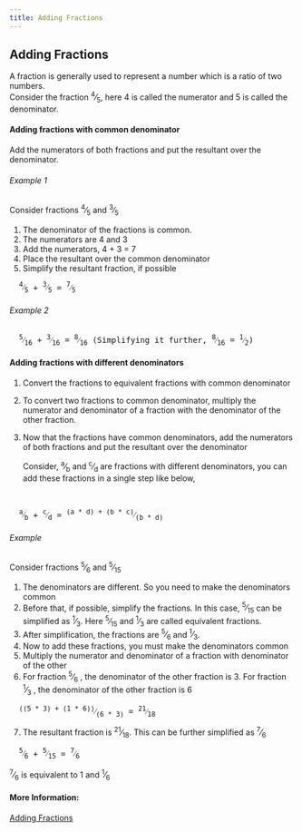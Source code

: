 ```yaml
---
title: Adding Fractions
---
```

## Adding Fractions

A fraction is generally used to represent a number which is a ratio of two numbers. 
<br>Consider the fraction <span class="fraction"><sup>4</sup>⁄<sub>5</sub></span>, here 4 is called the numerator and 5 is called the denominator. 

#### Adding fractions with common denominator

Add the numerators of both fractions and put the resultant over the denominator.

###### Example 1

Consider fractions <span class="fraction"><sup>4</sup>⁄<sub>5</sub></span> and <span class="fraction"><sup>3</sup>⁄<sub>5</sub></span>

1. The denominator of the fractions is common.
2. The numerators are 4 and 3
3. Add the numerators, 4 + 3 = 7
4. Place the resultant over the common denominator
5. Simplify the resultant fraction, if possible

<pre>  <span class="fraction"><sup>4</sup>⁄<sub>5</sub></span> + <span class="fraction"><sup>3</sup>⁄<sub>5</sub></span> = <span class="fraction"><sup>7</sup>⁄<sub>5</sub></span> </pre>
###### Example 2
<pre>  <span class="fraction"><sup>5</sup>⁄<sub>16</sub></span> + <span class="fraction"><sup>3</sup>⁄<sub>16</sub></span> = <span class="fraction"><sup>8</sup>⁄<sub>16</sub></span> (Simplifying it further, <span class="fraction"><sup>8</sup>⁄<sub>16</sub></span> = <span class="fraction"><sup>1</sup>⁄<sub>2</sub></span>) </pre>

#### Adding fractions with different denominators

1. Convert the fractions to equivalent fractions with common denominator
2. To convert two fractions to common denominator, multiply the numerator and denominator of a fraction with the denominator of the other fraction.
3. Now that the fractions have common denominators, add the numerators of both fractions and put the resultant over the denominator

   Consider, <span class="fraction"><sup>a</sup>⁄<sub>b</sub></span> and <span class="fraction"><sup>c</sup>⁄<sub>d</sub></span>  are fractions with different denominators, you can add these fractions in a single step like below,
<br>
<pre>  <span class="fraction"><sup>a</sup>⁄<sub>b</sub></span> + <span class="fraction"><sup>c</sup>⁄<sub>d</sub></span> = <span class="fraction"><sup>(a * d) + (b * c)</sup>⁄<sub>(b * d)</sub></span> </pre>

###### Example

Consider fractions <span class="fraction"><sup>5</sup>⁄<sub>6</sub></span> and <span class="fraction"><sup>5</sup>⁄<sub>15</sub></span>

1. The denominators are different. So you need to make the denominators common
2. Before that, if possible, simplify the fractions. In this case, <span class="fraction"><sup>5</sup>⁄<sub>15</sub></span> can be simplified as <span class="fraction"><sup>1</sup>⁄<sub>3</sub></span>. Here <span class="fraction"><sup>5</sup>⁄<sub>15</sub></span> and <span class="fraction"><sup>1</sup>⁄<sub>3</sub></span> are called equivalent fractions.
3. After simplification, the fractions are <span class="fraction"><sup>5</sup>⁄<sub>6</sub></span> and <span class="fraction"><sup>1</sup>⁄<sub>3</sub></span>.
4. Now to add these fractions, you must make the denominators common
5. Multiply the numerator and denominator of a fraction with denominator of the other
6. For fraction <span class="fraction"><sup>5</sup>⁄<sub>6</sub></span> , the denominator of the other fraction is 3. For fraction <span class="fraction"><sup>1</sup>⁄<sub>3</sub></span> , the denominator of the other fraction is 6

<pre>  <span class="fraction"><sup>((5 * 3) + (1 * 6))</sup>⁄<sub>(6 * 3)</sub></span> = <span class="fraction"><sup>21</sup>⁄<sub>18</sub></span> </pre>

7. The resultant fraction is <span class="fraction"><sup>21</sup>⁄<sub>18</sub></span>. This can be further simplified as <span class="fraction"><sup>7</sup>⁄<sub>6</sub></span>

<pre>  <span class="fraction"><sup>5</sup>⁄<sub>6</sub></span> + <span class="fraction"><sup>5</sup>⁄<sub>15</sub></span> = <span class="fraction"><sup>7</sup>⁄<sub>6</sub></span> </pre>

<span class="fraction"><sup>7</sup>⁄<sub>6</sub></span> is equivalent to 1 and <span class="fraction"><sup>1</sup>⁄<sub>6</sub></span>

#### More Information:
<a href='https://www.purplemath.com/modules/fraction4.htm "Adding Fractions"' target='_blank' rel='nofollow'>Adding Fractions</a>
